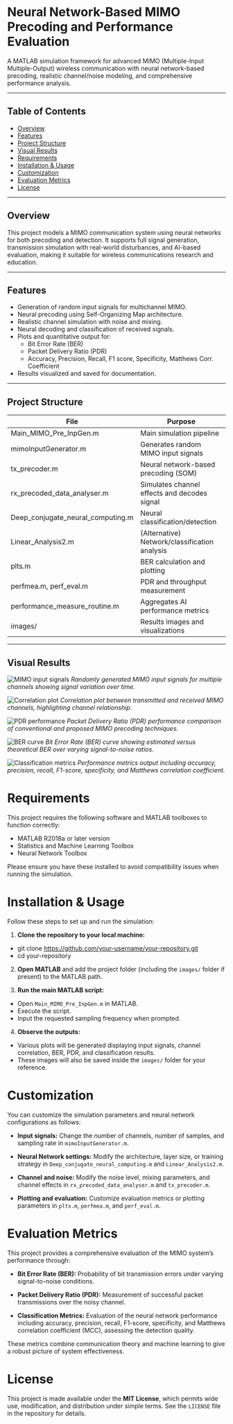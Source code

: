# Neural Network-Based MIMO Precoding and Performance Evaluation

A MATLAB simulation framework for advanced MIMO (Multiple-Input Multiple-Output) wireless communication with neural network-based precoding, realistic channel/noise modeling, and comprehensive performance analysis.

---

## Table of Contents

- [Overview](#overview)
- [Features](#features)
- [Project Structure](#project-structure)
- [Visual Results](#visual-results)
- [Requirements](#requirements)
- [Installation & Usage](#installation--usage)
- [Customization](#customization)
- [Evaluation Metrics](#evaluation-metrics)
- [License](#license)

---

## Overview

This project models a MIMO communication system using neural networks for both precoding and detection. It supports full signal generation, transmission simulation with real-world disturbances, and AI-based evaluation, making it suitable for wireless communications research and education.

---

## Features

- Generation of random input signals for multichannel MIMO.
- Neural precoding using Self-Organizing Map architecture.
- Realistic channel simulation with noise and mixing.
- Neural decoding and classification of received signals.
- Plots and quantitative output for:
  - Bit Error Rate (BER)
  - Packet Delivery Ratio (PDR)
  - Accuracy, Precision, Recall, F1 score, Specificity, Matthews Corr. Coefficient
- Results visualized and saved for documentation.

---

## Project Structure

| File                          | Purpose                                               |
|------------------------------|------------------------------------------------------|
| Main_MIMO_Pre_InpGen.m       | Main simulation pipeline                              |
| mimoInputGenerator.m         | Generates random MIMO input signals                   |
| tx_precoder.m                | Neural network-based precoding (SOM)                  |
| rx_precoded_data_analyser.m  | Simulates channel effects and decodes signal          |
| Deep_conjugate_neural_computing.m | Neural classification/detection                    |
| Linear_Analysis2.m           | (Alternative) Network/classification analysis          |
| plts.m                      | BER calculation and plotting                           |
| perfmea.m, perf_eval.m       | PDR and throughput measurement                         |
| performance_measure_routine.m| Aggregates AI performance metrics                      |
| images/                     | Results images and visualizations                       |

---

## Visual Results

![MIMO input signals](Images/MIMO_Input_Signals.jpg)
*Randomly generated MIMO input signals for multiple channels showing signal variation over time.*

![Correlation plot](Images/Correlation_of_TxRx_MIMO.jpg)
*Correlation plot between transmitted and received MIMO channels, highlighting channel relationship.*

![PDR performance](Images/PDR_Performance.jpg)
*Packet Delivery Ratio (PDR) performance comparison of conventional and proposed MIMO precoding techniques.*

![BER curve](Images/BER_Comparison.jpg)
*Bit Error Rate (BER) curve showing estimated versus theoretical BER over varying signal-to-noise ratios.*

![Classification metrics](Images/Classification_Metrics.jpg)
*Performance metrics output including accuracy, precision, recall, F1-score, specificity, and Matthews correlation coefficient.*

# Requirements

This project requires the following software and MATLAB toolboxes to function correctly:

- MATLAB R2018a or later version
- Statistics and Machine Learning Toolbox
- Neural Network Toolbox

Please ensure you have these installed to avoid compatibility issues when running the simulation.

# Installation & Usage

Follow these steps to set up and run the simulation:

1. **Clone the repository to your local machine:**

- git clone https://github.com/your-username/your-repository.git
- cd your-repository

2. **Open MATLAB** and add the project folder (including the `images/` folder if present) to the MATLAB path.

3. **Run the main MATLAB script:**

- Open `Main_MIMO_Pre_InpGen.m` in MATLAB.
- Execute the script.
- Input the requested sampling frequency when prompted.

4. **Observe the outputs:**

- Various plots will be generated displaying input signals, channel correlation, BER, PDR, and classification results.
- These images will also be saved inside the `images/` folder for your reference.

# Customization

You can customize the simulation parameters and neural network configurations as follows:

- **Input signals:** Change the number of channels, number of samples, and sampling rate in `mimoInputGenerator.m`.

- **Neural Network settings:** Modify the architecture, layer size, or training strategy in `Deep_conjugate_neural_computing.m` and `Linear_Analysis2.m`.

- **Channel and noise:** Modify the noise level, mixing parameters, and channel effects in `rx_precoded_data_analyser.m` and `tx_precoder.m`.

- **Plotting and evaluation:** Customize evaluation metrics or plotting parameters in `plts.m`, `perfmea.m`, and `perf_eval.m`.

# Evaluation Metrics

This project provides a comprehensive evaluation of the MIMO system’s performance through:

- **Bit Error Rate (BER):** Probability of bit transmission errors under varying signal-to-noise conditions.

- **Packet Delivery Ratio (PDR):** Measurement of successful packet transmissions over the noisy channel.

- **Classification Metrics:** Evaluation of the neural network performance including accuracy, precision, recall, F1-score, specificity, and Matthews correlation coefficient (MCC), assessing the detection quality.

These metrics combine communication theory and machine learning to give a robust picture of system effectiveness.

# License

This project is made available under the **MIT License**, which permits wide use, modification, and distribution under simple terms. See the `LICENSE` file in the repository for details.





